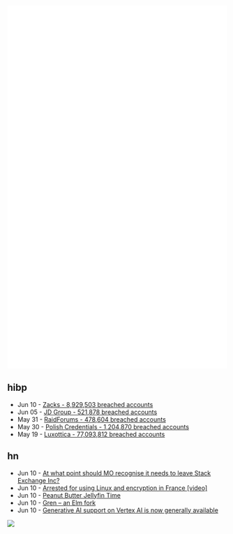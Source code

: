 ![Metrics](https://raw.githubusercontent.com/phixion/phixion/master/metrics.svg)

## hibp

<!--
for https://github.com/phixion/phixion/blob/main/.github/workflows/feeds.yml
-->
<!--START_SECTION:haveibeenpwnd-->
- Jun 10 - [Zacks - 8,929,503 breached accounts](https://haveibeenpwned.com/PwnedWebsites#Zacks)
- Jun 05 - [JD Group - 521,878 breached accounts](https://haveibeenpwned.com/PwnedWebsites#JDGroup)
- May 31 - [RaidForums - 478,604 breached accounts](https://haveibeenpwned.com/PwnedWebsites#RaidForums)
- May 30 - [Polish Credentials - 1,204,870 breached accounts](https://haveibeenpwned.com/PwnedWebsites#PolishCredentials)
- May 19 - [Luxottica - 77,093,812 breached accounts](https://haveibeenpwned.com/PwnedWebsites#Luxottica)
<!--END_SECTION:haveibeenpwnd-->

## hn

<!--
for https://github.com/phixion/phixion/blob/main/.github/workflows/feeds.yml
-->
<!--START_SECTION:hn-->
- Jun 10 - [At what point should MO recognise it needs to leave Stack Exchange Inc?](https://meta.mathoverflow.net/questions/5669/at-what-point-should-mo-recognise-it-needs-to-leave-stack-exchange-inc)
- Jun 10 - [Arrested for using Linux and encryption in France [video]](https://www.youtube.com/watch?v=cyFL7KJGcC0)
- Jun 10 - [Peanut Butter Jellyfin Time](https://gebir.ge/blog/peanut-butter-jellyfin-time/)
- Jun 10 - [Gren – an Elm fork](https://gren-lang.org/)
- Jun 10 - [Generative AI support on Vertex AI is now generally available](https://cloud.google.com/blog/products/ai-machine-learning/generative-ai-support-on-vertexai)
<!--END_SECTION:hn-->

<!--
for https://yhype.me
-->
![](https://hit.yhype.me/github/profile?user_id=13013670)
